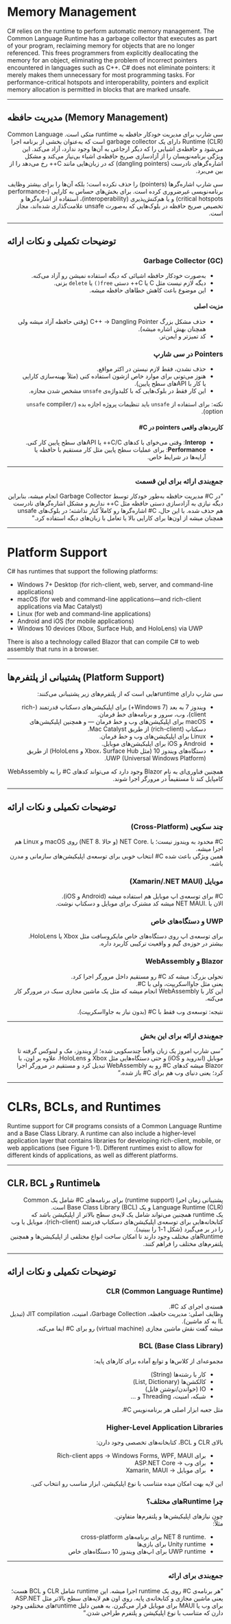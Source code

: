 # Memory Management

<div dir="ltr">

C# relies on the runtime to perform automatic memory management. The Common Language Runtime has a garbage collector that executes as part of your program, reclaiming memory for objects that are no longer referenced. This frees programmers from explicitly deallocating the memory for an object, eliminating the problem of incorrect pointers encountered in languages such as C++. C# does not eliminate pointers: it merely makes them unnecessary for most programming tasks. For performance-critical hotspots and interoperability, pointers and explicit memory allocation is permitted in blocks that are marked unsafe.

</div>

---

## مدیریت حافظه (Memory Management)
<div dir="rtl">

سی شارپ برای مدیریت خودکار حافظه به runtime متکی است. Common Language Runtime (CLR) دارای یک garbage collector است که به‌عنوان بخشی از برنامه اجرا می‌شود و حافظه‌ی اشیایی را که دیگر ارجاعی به آن‌ها وجود ندارد، آزاد می‌کند. این ویژگی برنامه‌نویسان را از آزادسازی صریح حافظه‌ی اشیاء بی‌نیاز می‌کند و مشکل اشاره‌گرهای نادرست (dangling pointers) که در زبان‌هایی مانند C++ رخ می‌دهد را از بین می‌برد.

سی شارپ اشاره‌گرها (pointers) را حذف نکرده است؛ بلکه آن‌ها را برای بیشتر وظایف برنامه‌نویسی غیرضروری کرده است. برای بخش‌های حساس به کارایی (performance-critical hotspots) و یا هم‌کنش‌پذیری (interoperability)، استفاده از اشاره‌گرها و تخصیص صریح حافظه در بلوک‌هایی که به‌صورت unsafe علامت‌گذاری شده‌اند، مجاز است.

</div>

---

## توضیحات تکمیلی و نکات ارائه
<div dir="rtl">

### Garbage Collector (GC)
- به‌صورت خودکار حافظه اشیائی که دیگه استفاده نمیشن رو آزاد می‌کنه.  
- دیگه لازم نیست مثل C یا C++ دستی `free()` یا `delete` بزنی.  
- این موضوع باعث کاهش خطاهای حافظه میشه.  

#### مزیت اصلی
- حذف مشکل بزرگ C++ → Dangling Pointer (وقتی حافظه آزاد میشه ولی همچنان بهش اشاره میشه).  
- کد تمیزتر و ایمن‌تر.  

### Pointers در سی شارپ
- حذف نشدن، فقط لازم نیستن در اکثر مواقع.  
- هنوز می‌تونی برای موارد خاص ازشون استفاده کنی (مثلاً بهینه‌سازی کارایی یا کار با APIهای سطح پایین).  
- این کار فقط در بلوک‌هایی که با کلیدواژه‌ی `unsafe` مشخص شدن مجازه.  

نکته: برای استفاده از `unsafe` باید تنظیمات پروژه اجازه بده (`/unsafe` compiler option).  

#### کاربردهای واقعی pointers در C#
- **Interop**: وقتی می‌خوای با کدهای C/C++ یا APIهای سطح پایین کار کنی.  
- **Performance**: برای عملیات سطح پایین مثل کار مستقیم با حافظه یا آرایه‌ها در شرایط خاص.  

---

### جمع‌بندی ارائه برای این قسمت
“در C# مدیریت حافظه به‌طور خودکار توسط Garbage Collector انجام میشه، بنابراین دیگه نیازی به آزادسازی دستی حافظه مثل C++ نداریم و مشکل اشاره‌گرهای نادرست هم حذف شده. با این حال، C# اشاره‌گرها رو کاملاً کنار نذاشته؛ در بلوک‌های unsafe همچنان میشه از اون‌ها برای کارایی بالا یا تعامل با زبان‌های دیگه استفاده کرد.”

</div>

---

# Platform Support

<div dir="ltr">

C# has runtimes that support the following platforms:
- Windows 7+ Desktop (for rich-client, web, server, and command-line applications)  
- macOS (for web and command-line applications—and rich-client applications via Mac Catalyst)  
- Linux (for web and command-line applications)  
- Android and iOS (for mobile applications)  
- Windows 10 devices (Xbox, Surface Hub, and HoloLens) via UWP  

There is also a technology called Blazor that can compile C# to web assembly that runs in a browser.

</div>

---

## پشتیبانی از پلتفرم‌ها (Platform Support)
<div dir="rtl">

سی شارپ دارای runtimeهایی است که از پلتفرم‌های زیر پشتیبانی می‌کنند:  

- ویندوز 7 به بعد (Windows 7+) برای اپلیکیشن‌های دسکتاپ قدرتمند (rich-client)، وب، سرور و برنامه‌های خط فرمان.  
- macOS برای اپلیکیشن‌های وب و خط فرمان — و همچنین اپلیکیشن‌های دسکتاپ (rich-client) از طریق Mac Catalyst.  
- Linux برای اپلیکیشن‌های وب و خط فرمان.  
- Android و iOS برای اپلیکیشن‌های موبایل.  
- دستگاه‌های ویندوز 10 (مثل Xbox، Surface Hub و HoloLens) از طریق UWP (Universal Windows Platform).  

همچنین فناوری‌ای به نام Blazor وجود دارد که می‌تواند کدهای C# را به WebAssembly کامپایل کند تا مستقیماً در مرورگر اجرا شوند.

</div>

---

## توضیحات تکمیلی و نکات ارائه
<div dir="rtl">

### چند سکویی (Cross-Platform)
C# محدود به ویندوز نیست؛ با .NET Core (و حالا .NET 8) روی macOS و Linux هم اجرا میشه.  
همین ویژگی باعث شده C# انتخاب خوبی برای توسعه‌ی اپلیکیشن‌های سازمانی و مدرن باشه.  

### موبایل (Xamarin/.NET MAUI)
C# برای توسعه‌ی اپ موبایل هم استفاده میشه (Android و iOS).  
الان با .NET MAUI میشه کد مشترک برای موبایل و دسکتاپ نوشت.  

### UWP و دستگاه‌های خاص
برای توسعه‌ی اپ روی دستگاه‌های خاص مایکروسافت مثل Xbox یا HoloLens.  
بیشتر در حوزه‌ی گیم و واقعیت ترکیبی کاربرد داره.  

### Blazor و WebAssembly
تحولی بزرگ: میشه کد C# رو مستقیم داخل مرورگر اجرا کرد.  
یعنی مثل جاوااسکریپت، ولی با C#.  
این کار با WebAssembly انجام میشه که مثل یک ماشین مجازی سبک در مرورگر کار می‌کنه.  

نتیجه: توسعه‌ی وب فقط با C# (بدون نیاز به جاوااسکریپت).  

---

### جمع‌بندی ارائه برای این بخش
“سی شارپ امروز یک زبان واقعاً چندسکویی شده؛ از ویندوز، مک و لینوکس گرفته تا موبایل (اندروید و iOS) و حتی دستگاه‌هایی مثل Xbox و HoloLens. علاوه بر اون، با Blazor میشه کدهای C# رو به WebAssembly تبدیل کرد و مستقیم در مرورگر اجرا کرد؛ یعنی دنیای وب هم برای C# باز شده.”

</div>

---

# CLRs, BCLs, and Runtimes

<div dir="ltr">

Runtime support for C# programs consists of a Common Language Runtime and a Base Class Library. A runtime can also include a higher-level application layer that contains libraries for developing rich-client, mobile, or web applications (see Figure 1-1). Different runtimes exist to allow for different kinds of applications, as well as different platforms.

</div>

---

## CLR، BCL و Runtimeها
<div dir="rtl">

پشتیبانی زمان اجرا (runtime support) برای برنامه‌های C# شامل یک Common Language Runtime (CLR) و یک Base Class Library (BCL) است.  
یک runtime همچنین می‌تواند شامل یک لایه‌ی سطح بالاتر از اپلیکیشن باشد که کتابخانه‌هایی برای توسعه‌ی اپلیکیشن‌های دسکتاپ قدرتمند (rich-client)، موبایل یا وب را در بر می‌گیرد (شکل 1-1 را ببینید).  
Runtimeهای مختلف وجود دارند تا امکان ساخت انواع مختلفی از اپلیکیشن‌ها و همچنین پلتفرم‌های مختلف را فراهم کنند.

</div>

---

## توضیحات تکمیلی و نکات ارائه
<div dir="rtl">

### CLR (Common Language Runtime)
هسته‌ی اجرای کد C#.  
وظایف اصلی: مدیریت حافظه، Garbage Collection، امنیت، JIT compilation (تبدیل IL به کد ماشین).  
میشه گفت نقش ماشین مجازی (virtual machine) رو برای C# ایفا می‌کنه.  

### BCL (Base Class Library)
مجموعه‌ای از کلاس‌ها و توابع آماده برای کارهای پایه:  
- کار با رشته‌ها (String)  
- کالکشن‌ها (List, Dictionary)  
- IO (خواندن/نوشتن فایل)  
- شبکه، امنیت، Threading و …  

مثل جعبه ابزار اصلی هر برنامه‌نویس C#.  

### Higher-Level Application Libraries
بالای CLR و BCL، کتابخانه‌های تخصصی وجود دارن:  
- برای Rich-client apps → Windows Forms, WPF, MAUI  
- برای وب → ASP.NET Core  
- برای موبایل → Xamarin, MAUI  

این لایه بهت امکان میده متناسب با نوع اپلیکیشن، ابزار مناسب رو انتخاب کنی.  

### چرا Runtimeهای مختلف؟
چون نیازهای اپلیکیشن‌ها و پلتفرم‌ها متفاوتن.  
مثلاً:  
- .NET 8 runtime برای برنامه‌های cross-platform  
- Unity runtime برای بازی‌ها  
- UWP runtime برای اپ‌های ویندوز 10 دستگاه‌های خاص  

---

### جمع‌بندی برای ارائه
“هر برنامه‌ی C# روی یک runtime اجرا میشه. این runtime شامل CLR و BCL هست؛ یعنی ماشین مجازی و کتابخانه‌ی پایه. روی اون هم لایه‌های سطح بالاتر مثل ASP.NET برای وب یا MAUI برای موبایل قرار می‌گیرن. به همین دلیل runtimeهای مختلفی وجود دارن که متناسب با نوع اپلیکیشن و پلتفرم طراحی شدن.”

</div>

